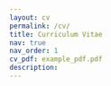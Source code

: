 ```yaml
---
layout: cv
permalink: /cv/
title: Curriculum Vitae
nav: true
nav_order: 1
cv_pdf: example_pdf.pdf
description: 
---
```

